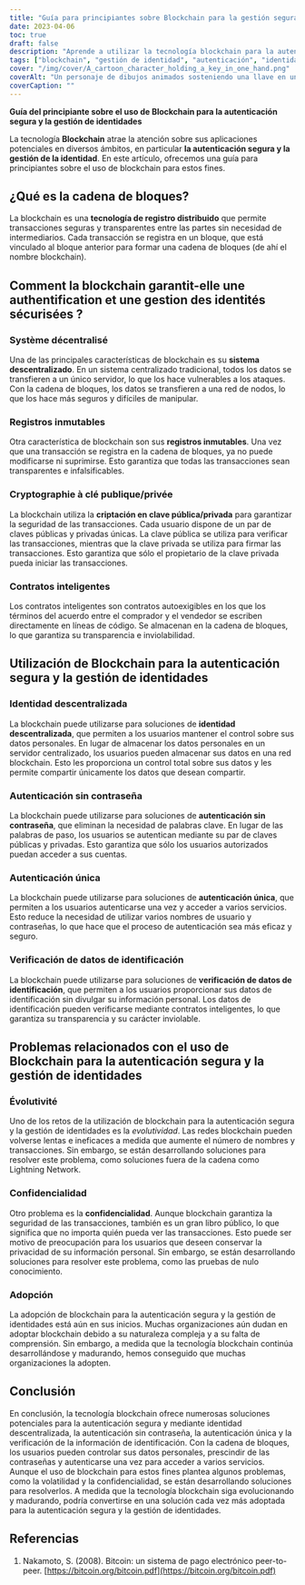 ```yaml
---
title: "Guía para principiantes sobre Blockchain para la gestión segura de la identidad"
date: 2023-04-06
toc: true
draft: false
description: "Aprende a utilizar la tecnología blockchain para la autenticación segura y la gestión de identidades con esta guía para principiantes".
tags: ["blockchain", "gestión de identidad", "autenticación", "identidad descentralizada", "autenticación sin contraseña", "contratos inteligentes", "criptografía de clave pública", "criptografía de clave privada", "registros inmutables", "sistema descentralizado", "inicio de sesión único", "verificación de credenciales", "escalabilidad", "privacidad", "adopción", "identidad digital", "tecnología de libro mayor distribuido", "ciberseguridad", "privacidad de datos", "tecnología"].
cover: "/img/cover/A_cartoon_character_holding_a_key_in_one_hand.png"
coverAlt: "Un personaje de dibujos animados sosteniendo una llave en una mano y una blockchain en la otra, rodeado por una red de nodos y bloques interconectados."
coverCaption: ""
---
```



 **Guía del principiante sobre el uso de Blockchain para la autenticación segura y la gestión de identidades**
 
 La tecnología **Blockchain** atrae la atención sobre sus aplicaciones potenciales en diversos ámbitos, en particular **la autenticación segura y la gestión de la identidad**. En este artículo, ofrecemos una guía para principiantes sobre el uso de blockchain para estos fines.
 
 ## ¿Qué es la cadena de bloques?
 
 La blockchain es una **tecnología de registro distribuido** que permite transacciones seguras y transparentes entre las partes sin necesidad de intermediarios. Cada transacción se registra en un bloque, que está vinculado al bloque anterior para formar una cadena de bloques (de ahí el nombre blockchain).
 
 ## Comment la blockchain garantit-elle une authentification et une gestion des identités sécurisées ?
 
 ### Système décentralisé
 
 Una de las principales características de blockchain es su **sistema descentralizado**. En un sistema centralizado tradicional, todos los datos se transfieren a un único servidor, lo que los hace vulnerables a los ataques. Con la cadena de bloques, los datos se transfieren a una red de nodos, lo que los hace más seguros y difíciles de manipular.
 
 ### Registros inmutables
 
 Otra característica de blockchain son sus **registros inmutables**. Una vez que una transacción se registra en la cadena de bloques, ya no puede modificarse ni suprimirse. Esto garantiza que todas las transacciones sean transparentes e infalsificables.
 
 ### Cryptographie à clé publique/privée
 
 La blockchain utiliza la **criptación en clave pública/privada** para garantizar la seguridad de las transacciones. Cada usuario dispone de un par de claves públicas y privadas únicas. La clave pública se utiliza para verificar las transacciones, mientras que la clave privada se utiliza para firmar las transacciones. Esto garantiza que sólo el propietario de la clave privada pueda iniciar las transacciones.
 
 ### Contratos inteligentes
 
 Los contratos inteligentes son contratos autoexigibles en los que los términos del acuerdo entre el comprador y el vendedor se escriben directamente en líneas de código. Se almacenan en la cadena de bloques, lo que garantiza su transparencia e inviolabilidad.
 
 ## Utilización de Blockchain para la autenticación segura y la gestión de identidades
 
 ### Identidad descentralizada
 
 La blockchain puede utilizarse para soluciones de **identidad descentralizada**, que permiten a los usuarios mantener el control sobre sus datos personales. En lugar de almacenar los datos personales en un servidor centralizado, los usuarios pueden almacenar sus datos en una red blockchain. Esto les proporciona un control total sobre sus datos y les permite compartir únicamente los datos que desean compartir.
 
 ### Autenticación sin contraseña
 
 La blockchain puede utilizarse para soluciones de **autenticación sin contraseña**, que eliminan la necesidad de palabras clave. En lugar de las palabras de paso, los usuarios se autentican mediante su par de claves públicas y privadas. Esto garantiza que sólo los usuarios autorizados puedan acceder a sus cuentas.
 
 ### Autenticación única
 
 La blockchain puede utilizarse para soluciones de **autenticación única**, que permiten a los usuarios autenticarse una vez y acceder a varios servicios. Esto reduce la necesidad de utilizar varios nombres de usuario y contraseñas, lo que hace que el proceso de autenticación sea más eficaz y seguro.
 
 ### Verificación de datos de identificación
 
 La blockchain puede utilizarse para soluciones de **verificación de datos de identificación**, que permiten a los usuarios proporcionar sus datos de identificación sin divulgar su información personal. Los datos de identificación pueden verificarse mediante contratos inteligentes, lo que garantiza su transparencia y su carácter inviolable.
 
 ## Problemas relacionados con el uso de Blockchain para la autenticación segura y la gestión de identidades
 
 ### Évolutivité
 
 Uno de los retos de la utilización de blockchain para la autenticación segura y la gestión de identidades es la *evolutividad*. Las redes blockchain pueden volverse lentas e ineficaces a medida que aumente el número de nombres y transacciones. Sin embargo, se están desarrollando soluciones para resolver este problema, como soluciones fuera de la cadena como Lightning Network.
 
 ### Confidencialidad
 
 Otro problema es la **confidencialidad**. Aunque blockchain garantiza la seguridad de las transacciones, también es un gran libro público, lo que significa que no importa quién pueda ver las transacciones. Esto puede ser motivo de preocupación para los usuarios que deseen conservar la privacidad de su información personal. Sin embargo, se están desarrollando soluciones para resolver este problema, como las pruebas de nulo conocimiento.
 
 ### Adopción
 
 La adopción de blockchain para la autenticación segura y la gestión de identidades está aún en sus inicios. Muchas organizaciones aún dudan en adoptar blockchain debido a su naturaleza compleja y a su falta de comprensión. Sin embargo, a medida que la tecnología blockchain continúa desarrollándose y madurando, hemos conseguido que muchas organizaciones la adopten.
 
 ## Conclusión
 En conclusión, la tecnología blockchain ofrece numerosas soluciones potenciales para la autenticación segura y mediante identidad descentralizada, la autenticación sin contraseña, la autenticación única y la verificación de la información de identificación. Con la cadena de bloques, los usuarios pueden controlar sus datos personales, prescindir de las contraseñas y autenticarse una vez para acceder a varios servicios. Aunque el uso de blockchain para estos fines plantea algunos problemas, como la volatilidad y la confidencialidad, se están desarrollando soluciones para resolverlos. A medida que la tecnología blockchain siga evolucionando y madurando, podría convertirse en una solución cada vez más adoptada para la autenticación segura y la gestión de identidades.
 
 ## Referencias
 1. Nakamoto, S. (2008). Bitcoin: un sistema de pago electrónico peer-to-peer. [https://bitcoin.org/bitcoin.pdf](https://bitcoin.org/bitcoin.pdf)
 
